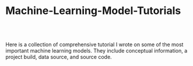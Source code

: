 <h1>Machine-Learning-Model-Tutorials</h1>
<br><br>
<p>Here is a collection of comprehensive tutorial I wrote on some of the most important machine learning models. They include conceptual information, a project build, data source, and source code. </p>
<br><br>










